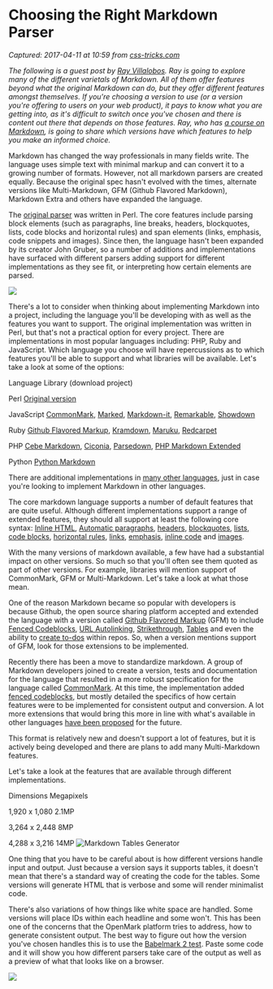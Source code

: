 # Choosing the Right Markdown Parser

_Captured: 2017-04-11 at 10:59 from [css-tricks.com](https://css-tricks.com/choosing-right-markdown-parser/)_

_The following is a guest post by [Ray Villalobos](http://www.raybo.org/). Ray is going to explore many of the different varietals of Markdown. All of them offer features beyond what the original Markdown can do, but they offer different features amongst themselves. If you're choosing a version to use (or a version you're offering to users on your web product), it pays to know what you are getting into, as it's difficult to switch once you've chosen and there is content out there that depends on those features. Ray, who has [a course on Markdown](http://www.lynda.com/Web-Development-tutorials/Up-Running-Markdown/438888-2.html), is going to share which versions have which features to help you make an informed choice._

Markdown has changed the way professionals in many fields write. The language uses simple text with minimal markup and can convert it to a growing number of formats. However, not all markdown parsers are created equally. Because the original spec hasn't evolved with the times, alternate versions like Multi-Markdown, GFM (Github Flavored Markdown), Markdown Extra and others have expanded the language.

The [original parser](https://daringfireball.net/projects/markdown/) was written in Perl. The core features include parsing block elements (such as paragraphs, line breaks, headers, blockquotes, lists, code blocks and horizontal rules) and span elements (links, emphasis, code snippets and images). Since then, the language hasn't been expanded by its creator John Gruber, so a number of additions and implementations have surfaced with different parsers adding support for different implementations as they see fit, or interpreting how certain elements are parsed.

![](https://cdn.css-tricks.com/wp-content/uploads/2016/01/choose-markdown.jpg)

There's a lot to consider when thinking about implementing Markdown into a project, including the language you'll be developing with as well as the features you want to support. The original implementation was written in Perl, but that's not a practical option for every project. There are implementations in most popular languages including: PHP, Ruby and JavaScript. Which language you choose will have repercussions as to which features you'll be able to support and what libraries will be available. Let's take a look at some of the options:

Language Library (download project)

Perl
[Original version](http://daringfireball.net/projects/markdown/)

JavaScript
[CommonMark](https://github.com/jgm/commonmark.js), [Marked](https://github.com/chjj/marked), [Markdown-it](https://github.com/markdown-it/markdown-it), [Remarkable](https://github.com/jonschlinkert/remarkable), [Showdown](https://github.com/showdownjs/showdown)

Ruby
[Github Flavored Markup](https://github.com/github/markup), [Kramdown](https://github.com/gettalong/kramdown), [Maruku](https://github.com/bhollis/maruku), [Redcarpet](https://github.com/vmg/redcarpet)

PHP
[Cebe Markdown](https://github.com/cebe/markdown), [Ciconia](https://github.com/kzykhys/Ciconia), [Parsedown](https://github.com/erusev/parsedown), [PHP Markdown Extended](https://github.com/piwi/markdown-extended)

Python
[Python Markdown](https://pypi.python.org/pypi/Markdown)

There are additional implementations in [many other languages](https://github.com/markdown/markdown.github.com/wiki/Implementations), just in case you're looking to implement Markdown in other languages.

The core markdown language supports a number of default features that are quite useful. Although different implementations support a range of extended features, they should all support at least the following core syntax: [Inline HTML](https://daringfireball.net/projects/markdown/syntax#html), [Automatic paragraphs](https://daringfireball.net/projects/markdown/syntax#p), [headers](https://daringfireball.net/projects/markdown/syntax#header), [blockquotes](https://daringfireball.net/projects/markdown/syntax#blockquote), [lists](https://daringfireball.net/projects/markdown/syntax#list), [code blocks](https://daringfireball.net/projects/markdown/syntax#precode), [horizontal rules](https://daringfireball.net/projects/markdown/syntax#hr), [links](https://daringfireball.net/projects/markdown/syntax#link), [emphasis](https://daringfireball.net/projects/markdown/syntax#em), [inline code](https://daringfireball.net/projects/markdown/syntax#code) and [images](https://daringfireball.net/projects/markdown/syntax#img).

With the many versions of markdown available, a few have had a substantial impact on other versions. So much so that you'll often see them quoted as part of other versions. For example, libraries will mention support of CommonMark, GFM or Multi-Markdown. Let's take a look at what those mean.

One of the reason Markdown became so popular with developers is because Github, the open source sharing platform accepted and extended the language with a version called [Github Flavored Markup](https://help.github.com/articles/working-with-advanced-formatting/) (GFM) to include [Fenced Codeblocks](https://css-tricks.com/choosing-right-markdown-parser/), [URL Autolinking](https://css-tricks.com/choosing-right-markdown-parser/), [Strikethrough](https://css-tricks.com/choosing-right-markdown-parser/feature-strikethrough), [Tables](https://css-tricks.com/choosing-right-markdown-parser/) and even the ability to [create to-dos](https://css-tricks.com/choosing-right-markdown-parser/) within repos. So, when a version mentions support of GFM, look for those extensions to be implemented.

Recently there has been a move to standardize markdown. A group of Markdown developers joined to create a version, tests and documentation for the language that resulted in a more robust specification for the language called [CommonMark](http://commonmark.org/). At this time, the implementation added [fenced codeblocks](https://css-tricks.com/choosing-right-markdown-parser/), but mostly detailed the specifics of how certain features were to be implemented for consistent output and conversion. A lot more extensions that would bring this more in line with what's available in other languages [have been proposed](https://github.com/jgm/CommonMark/wiki/Proposed-Extensions) for the future.

This format is relatively new and doesn't support a lot of features, but it is actively being developed and there are plans to add many Multi-Markdown features.

Let's take a look at the features that are available through different implementations.

Dimensions Megapixels

1,920 x 1,080
2.1MP

3,264 x 2,448
8MP

4,288 x 3,216
14MP
![Markdown Tables Generator](https://cdn.css-tricks.com/wp-content/uploads/2016/01/OiO5m2q.png)

One thing that you have to be careful about is how different versions handle input and output. Just because a version says it supports tables, it doesn't mean that there's a standard way of creating the code for the tables. Some versions will generate HTML that is verbose and some will render minimalist code.

There's also variations of how things like white space are handled. Some versions will place IDs within each headline and some won't. This has been one of the concerns that the OpenMark platform tries to address, how to generate consistent output. The best way to figure out how the version you've chosen handles this is to use the [Babelmark 2 test](http://johnmacfarlane.net/babelmark2/). Paste some code and it will show you how different parsers take care of the output as well as a preview of what that looks like on a browser.

![](https://cdn.css-tricks.com/wp-content/uploads/2016/02/babelmark.png)
